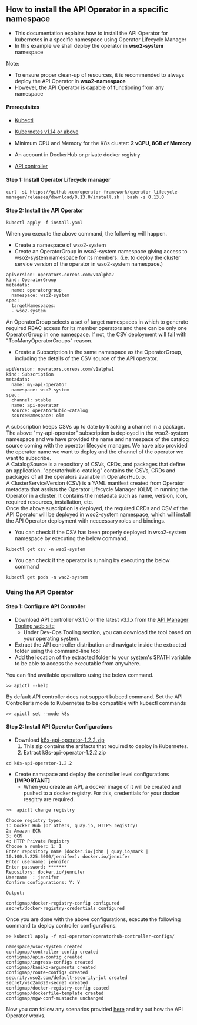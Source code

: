 ## How to install the API Operator in a specific namespace

- This documentation explains how to install the API Operator for kubernetes in a specific namespace using Operator Lifecycle Manager
- In this example we shall deploy the operator in **wso2-system** namespace

Note:
- To ensure proper clean-up of resources, it is recommended to always deploy the API Operator in **wso2-namespace**
- However, the API Operator is capable of functioning from any namespace

#### Prerequisites
- [Kubectl](https://kubernetes.io/docs/tasks/tools/install-kubectl/)

- [Kubernetes v1.14 or above](https://Kubernetes.io/docs/setup/)   
 - Minimum CPU and Memory for the K8s cluster: **2 vCPU, 8GB of Memory**

- An account in DockerHub or private docker registry
- [API controller](https://github.com/wso2/product-apim-tooling/releases/) 

#### Step 1: Install Operator Lifecycle manager
```
curl -sL https://github.com/operator-framework/operator-lifecycle-manager/releases/download/0.13.0/install.sh | bash -s 0.13.0
```
#### Step 2: Install the API Operator
```
kubectl apply -f install.yaml
```

When you execute the above command, the following will happen.

- Create a namespace of wso2-system
- Create an OperatorGroup in wso2-system namespace giving access to wso2-system namespace for its members. (i.e. to deploy the cluster service version of the operator in wso2-system namespace.) 
```
apiVersion: operators.coreos.com/v1alpha2
kind: OperatorGroup
metadata:
  name: operatorgroup
  namespace: wso2-system
spec:
  targetNamespaces:
  - wso2-system
```

An OperatorGroup selects a set of target namespaces in which to generate required RBAC access for its member operators and there can be only one OperatorGroup in one namespace. If not, the CSV deployment will fail with "TooManyOperatorGroups" reason.

- Create a Subscription in the same namespace as the OperatorGroup, including the details of the CSV source of the API operator.
```
apiVersion: operators.coreos.com/v1alpha1
kind: Subscription
metadata:
  name: my-api-operator
  namespace: wso2-system
spec:
  channel: stable
  name: api-operator
  source: operatorhubio-catalog
  sourceNamespace: olm
```
A subscription keeps CSVs up to date by tracking a channel in a package.
The above "my-api-operator" subscription is deployed in the wso2-system namespace and we have provided the name and namespace of the catalog source coming with the operator lifecycle manager. We have also provided the operator name we want to deploy and the channel of the operator we want to subscribe.
</br>
A CatalogSource is a repository of CSVs, CRDs, and packages that define an application. "operatorhubio-catalog" contains the CSVs, CRDs and packages of all the operators available in OperatorHub.io.
</br>
A ClusterServiceVersion (CSV) is a YAML manifest created from Operator metadata that assists the Operator Lifecycle Manager (OLM) in running the Operator in a cluster. It contains the metadata such as name, version, icon, required resources, installation, etc.
</br>
Once the above suscription is deployed, the required CRDs and CSV of the API Operator will be deployed in wso2-system namespace, which will install the API Operator deployment with neccessary roles and bindings.

- You can check if the CSV has been properly deployed in wso2-system namespace by executing the below command.
```
kubectl get csv -n wso2-system
```
- You can check if the operator is running by executing the below command
```
kubectl get pods -n wso2-system
```

### Using the API Operator

#### Step 1: Configure API Controller
- Download API controller v3.1.0 or the latest v3.1.x from the [API Manager Tooling web site](https://wso2.com/api-management/tooling/)
    - Under Dev-Ops Tooling section, you can download the tool based on your operating system.
- Extract the API controller distribution and navigate inside the extracted folder using the command-line tool
- Add the location of the extracted folder to your system's $PATH variable to be able to access the executable from anywhere.

You can find available operations using the below command.
```
>> apictl --help
```
By default API controller does not support kubectl command.
Set the API Controller’s mode to Kubernetes to be compatible with kubectl commands
```
>> apictl set --mode k8s 
```

#### Step 2: Install API Operator Configurations

* Download [k8s-api-operator-1.2.2.zip](https://github.com/wso2/k8s-api-operator/releases/download/v1.2.2/api-k8s-crds-1.2.2.zip)
  1. This zip contains the artifacts that required to deploy in Kubernetes.
  2. Extract k8s-api-operator-1.2.2.zip
```
cd k8s-api-operator-1.2.2
```     
* Create namspace and deploy the controller level configurations **[IMPORTANT]**
  *  When you create an API, a docker image of it will be created and pushed to a docker registry. For this, credentials for your docker resgitry are required.
  
```
>>  apictl change registry
    
Choose registry type:
1: Docker Hub (Or others, quay.io, HTTPS registry)
2: Amazon ECR
3: GCR
4: HTTP Private Registry
Choose a number: 1: 1
Enter repository name (docker.io/john | quay.io/mark | 10.100.5.225:5000/jennifer): docker.io/jennifer
Enter username: jennifer
Enter password: *******
Repository: docker.io/jennifer
Username  : jennifer
Confirm configurations: Y: Y

Output:

configmap/docker-registry-config configured
secret/docker-registry-credentials configured
```
Once you are done with the above configurations, execute the following command to deploy controller configurations.

```
>> kubectl apply -f api-operator/operatorhub-controller-configs/

namespace/wso2-system created
configmap/controller-config created
configmap/apim-config created
configmap/ingress-configs created
configmap/kaniko-arguments created
configmap/route-configs created
security.wso2.com/default-security-jwt created
secret/wso2am320-secret created
configmap/docker-registry-config ceated
configmap/dockerfile-template created
configmap/mgw-conf-mustache unchanged
```

Now you can follow any scenarios provided [here](../../scenarios/README.md) and try out how the API Operator works.
